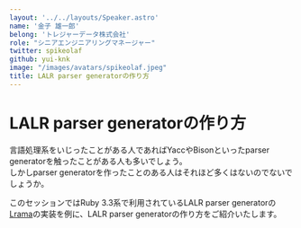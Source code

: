 ```yaml
---
layout: '../../layouts/Speaker.astro'
name: '金子 雄一郎'
belong: 'トレジャーデータ株式会社'
role: "シニアエンジニアリングマネージャー"
twitter: spikeolaf
github: yui-knk
image: "/images/avatars/spikeolaf.jpeg"
title: LALR parser generatorの作り方
---
```


# LALR parser generatorの作り方

言語処理系をいじったことがある人であればYaccやBisonといったparser generatorを触ったことがある人も多いでしょう。  
しかしparser generatorを作ったことのある人はそれほど多くはないのでないでしょうか。

このセッションではRuby 3.3系で利用されているLALR parser generatorの<a href="https://github.com/ruby/lrama">Lrama</a>の実装を例に、LALR parser generatorの作り方をご紹介いたします。
